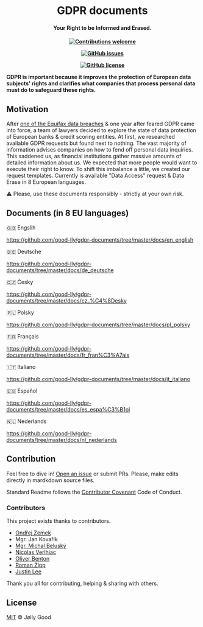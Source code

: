 <h1 align="center">
  GDPR documents
  <br>
</h1>

<h4 align="center">Your Right to be Informed and Erased.<h4>

<div align="center">
 
  <!-- Contributions -->
  <a href="https://github.com/good-lly/gdpr-documents/issues/">
    <img src="https://img.shields.io/badge/contributions-welcome-orange.svg"
      alt="Contributions welcome" />
  </a>

 <!-- issues -->

[![GitHub issues](https://img.shields.io/github/issues/Naereen/StrapDown.js.svg)](https://github.com/good-lly/gdpr-documents/issues/)

 <!-- License -->

[![GitHub license](https://img.shields.io/github/license/Naereen/StrapDown.js.svg)](https://github.com/good-lly/gdpr-documents/blob/master/LICENSE)

</div>

GDPR is important because it improves the protection of European data subjects' rights and clarifies what companies that process personal data must do to safeguard these rights.

## Motivation

After [one of the Equifax data breaches](https://techcrunch.com/2018/12/10/equifax-breach-preventable-house-oversight-report/) & one year after feared GDPR came into force, a team of lawyers decided to explore the state of data protection of European banks & credit scoring entities. At first, we researched available GDPR requests but found next to nothing. The vast majority of information advises companies on how to fend off personal data inquiries. This saddened us, as financial institutions gather massive amounts of detailed information about us. We expected that more people would want to execute their right to know. To shift this imbalance a little, we created our request templates. Currently is available "Data Access" request & Data Erase in 8 European languages.

⚠️ Please, use these documents responsibly - strictly at your own risk.

## Documents (in 8 EU languages)

🇬🇧 Engslih

https://github.com/good-lly/gdpr-documents/tree/master/docs/en_english

🇩🇪 Deutsche

https://github.com/good-lly/gdpr-documents/tree/master/docs/de_deutsche

🇨🇿 Česky

https://github.com/good-lly/gdpr-documents/tree/master/docs/cz_%C4%8Desky

🇵🇱 Polsky

https://github.com/good-lly/gdpr-documents/tree/master/docs/pl_polsky

🇫🇷 Français

https://github.com/good-lly/gdpr-documents/tree/master/docs/fr_fran%C3%A7ais

🇮🇹 Italiano

https://github.com/good-lly/gdpr-documents/tree/master/docs/it_italiano

🇪🇸 Español

https://github.com/good-lly/gdpr-documents/tree/master/docs/es_espa%C3%B1ol

🇳🇱 Nederlands

https://github.com/good-lly/gdpr-documents/tree/master/docs/nl_nederlands

## Contribution

Feel free to dive in! [Open an issue](https://github.com/good-lly/gdpr-documents/issues/new) or submit PRs. Please, make edits directly in mardkdown source files.

Standard Readme follows the [Contributor Covenant](http://contributor-covenant.org/version/1/3/0/) Code of Conduct.

### Contributors

This project exists thanks to contributors.

- [Ondřej Zemek](https://www.linkedin.com/in/ondrejzemek)
- Mgr. Jan Kovařík
- [Mgr. Michal Beluský](https://cz.linkedin.com/in/michalbelusky)
- [Nicolas Verlhiac](https://github.com/nicolasverlhiac)
- [Oliver Benton](https://github.com/bentonoliver)
- [Roman Zipp](https://github.com/romanzipp)
- [Justin Lee](https://github.com/justin0022)

Thank you all for contributing, helping & sharing with others.

## License

[MIT](LICENSE) © Jølly Good
